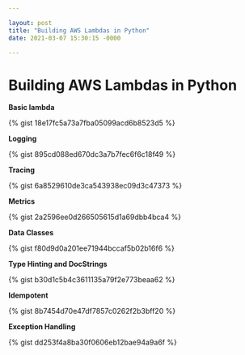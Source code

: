 ```yaml
---

layout: post
title: "Building AWS Lambdas in Python"
date: 2021-03-07 15:30:15 -0000

---
```


# Building AWS Lambdas in Python

**Basic lambda**

{% gist 18e17fc5a73a7fba05099acd6b8523d5 %}

**Logging**

{% gist 895cd088ed670dc3a7b7fec6f6c18f49 %}

**Tracing**

{% gist 6a8529610de3ca543938ec09d3c47373 %}

**Metrics**

{% gist 2a2596ee0d266505615d1a69dbb4bca4 %}

**Data Classes**

{% gist f80d9d0a201ee71944bccaf5b02b16f6 %}

**Type Hinting and DocStrings**

{% gist b30d1c5b4c3611135a79f2e773beaa62 %}

**Idempotent**

{% gist 8b7454d70e47df7857c0262f2b3bff20 %}

**Exception Handling**

{% gist dd253f4a8ba30f0606eb12bae94a9a6f %}

